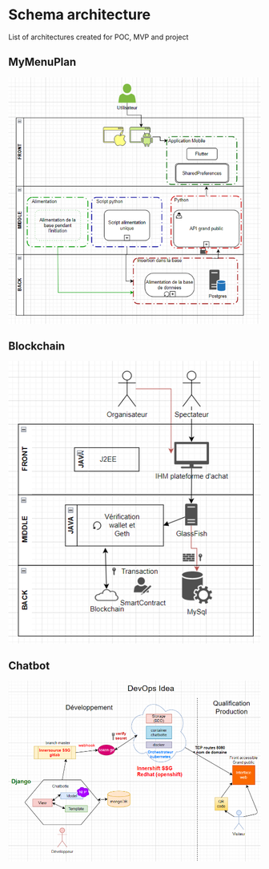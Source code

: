 #  Schema architecture
List of architectures created for POC, MVP and project

## MyMenuPlan
![mymenuplan](mymenuplan.PNG "mymenuplan")


## Blockchain
![blockchain](blockchain.PNG "blockchain")


## Chatbot

![chatbot](chatbot.PNG "chatbot")
